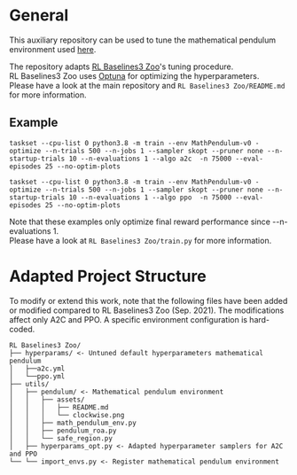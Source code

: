 # General
This auxiliary repository can be used to tune the mathematical pendulum environment used [here](https://github.com/MarlonMueller/stable-baselines3-contrib/tree/feat/safety-wrappers).

The repository adapts [RL Baselines3 Zoo](https://github.com/DLR-RM/rl-baselines3-zoo)'s tuning procedure.<br />
RL Baselines3 Zoo uses [Optuna](https://optuna.org) for optimizing the hyperparameters.<br />
Please have a look at the main repository and `RL Baselines3 Zoo/README.md` for more information.<br />

## Example

```
taskset --cpu-list 0 python3.8 -m train --env MathPendulum-v0 -optimize --n-trials 500 --n-jobs 1 --sampler skopt --pruner none --n-startup-trials 10 --n-evaluations 1 --algo a2c  -n 75000 --eval-episodes 25 --no-optim-plots
```

```
taskset --cpu-list 0 python3.8 -m train --env MathPendulum-v0 -optimize --n-trials 500 --n-jobs 1 --sampler skopt --pruner none --n-startup-trials 10 --n-evaluations 1 --algo ppo  -n 75000 --eval-episodes 25 --no-optim-plots
```

Note that these examples only optimize final reward performance since --n-evaluations 1.<br />
Please have a look at `RL Baselines3 Zoo/train.py` for more information.

# Adapted Project Structure
To modify or extend this work, note that the following files have been added or modified compared to RL Baselines3 Zoo (Sep. 2021). The modifications affect only A2C and PPO. A specific environment configuration is hard-coded.

```
RL Baselines3 Zoo/
├── hyperparams/ <- Untuned default hyperparameters mathematical pendulum
│   ├──a2c.yml
│   └──ppo.yml
├── utils/
│   ├── pendulum/ <- Mathematical pendulum environment
│   │   ├── assets/
│   │   │   ├── README.md
│   │   │   └── clockwise.png
│   │   ├── math_pendulum_env.py
│   │   ├── pendulum_roa.py
│   │   └── safe_region.py
│   ├── hyperparams_opt.py <- Adapted hyperparameter samplers for A2C and PPO
└── └── import_envs.py <- Register mathematical pendulum environment

```

